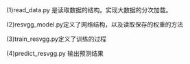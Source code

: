 (1)read_data.py 是读取数据的结构。实现大数据的分次加载。

(2)resvgg_model.py定义了网络结构，以及读取保存的权重的方法

(3)train_resvgg.py定义了训练的过程

(4)predict_resvgg.py 输出预测结果